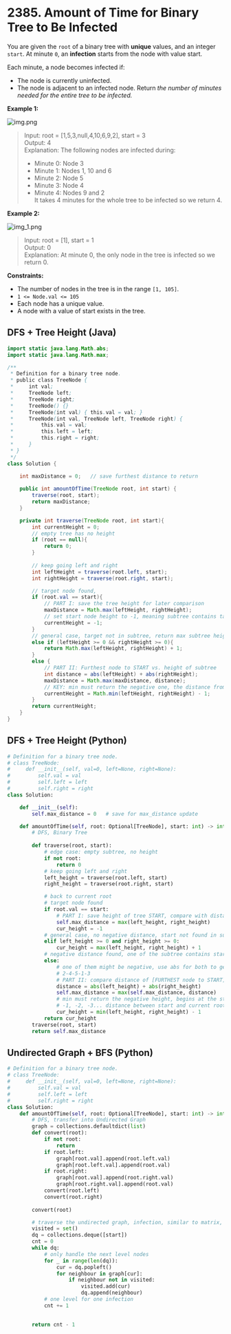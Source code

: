# 2385. Amount of Time for Binary Tree to Be Infected


You are given the `root` of a binary tree with **unique** values, and an integer `start`. At minute `0`, an **infection** starts from the node with value start.

Each minute, a node becomes infected if:

* The node is currently uninfected.
* The node is adjacent to an infected node.
Return *the number of minutes needed for the entire tree to be infected.*

 

**Example 1:**

![img.png](../Images/2385-1.png)

>Input: root = [1,5,3,null,4,10,6,9,2], start = 3  
Output: 4  
Explanation: The following nodes are infected during:  
>- Minute 0: Node 3  
>- Minute 1: Nodes 1, 10 and 6  
>- Minute 2: Node 5  
>- Minute 3: Node 4  
>- Minute 4: Nodes 9 and 2  
>It takes 4 minutes for the whole tree to be infected so we return 4.  


**Example 2:**

![img_1.png](../Images/2385-2.png)

>Input: root = [1], start = 1  
Output: 0  
Explanation: At minute 0, the only node in the tree is infected so we return 0. 
 

**Constraints:**

* The number of nodes in the tree is in the range `[1, 105]`.
* `1 <= Node.val <= 105`
* Each node has a unique value.
* A node with a value of start exists in the tree.

## DFS + Tree Height (Java)

```java
import static java.lang.Math.abs;
import static java.lang.Math.max;

/**
 * Definition for a binary tree node.
 * public class TreeNode {
 *     int val;
 *     TreeNode left;
 *     TreeNode right;
 *     TreeNode() {}
 *     TreeNode(int val) { this.val = val; }
 *     TreeNode(int val, TreeNode left, TreeNode right) {
 *         this.val = val;
 *         this.left = left;
 *         this.right = right;
 *     }
 * }
 */
class Solution {
    
    int maxDistance = 0;   // save furthest distance to return

    public int amountOfTime(TreeNode root, int start) {
        traverse(root, start);
        return maxDistance;
    }

    private int traverse(TreeNode root, int start){
        int currentHeight = 0;
        // empty tree has no height
        if (root == null){
            return 0;
        }
        
        // keep going left and right
        int leftHeight = traverse(root.left, start);
        int rightHeight = traverse(root.right, start);

        // target node found, 
        if (root.val == start){
            // PART I: save the tree height for later comparison
            maxDistance = Math.max(leftHeight, rightHeight);
            // set start node height to -1, meaning subtree contains target
            currentHeight = -1;
        }
        // general case, target not in subtree, return max subtree height +1
        else if (leftHeight >= 0 && rightHeight >= 0){
            return Math.max(leftHeight, rightHeight) + 1;
        }
        else {
            // PART II: Furthest node to START vs. height of subtree
            int distance = abs(leftHeight) + abs(rightHeight);
            maxDistance = Math.max(maxDistance, distance);
            // KEY: min must return the negative one, the distance from START to current root
            currentHeight = Math.min(leftHeight, rightHeight) - 1;
        }
        return currentHeight;
    }
}
```


## DFS + Tree Height (Python)
```python
# Definition for a binary tree node.
# class TreeNode:
#     def __init__(self, val=0, left=None, right=None):
#         self.val = val
#         self.left = left
#         self.right = right
class Solution:

    def __init__(self):
        self.max_distance = 0   # save for max_distance update

    def amountOfTime(self, root: Optional[TreeNode], start: int) -> int:
        # DFS, Binary Tree
        
        def traverse(root, start):
            # edge case: empty subtree, no height
            if not root:
                return 0
            # keep going left and right
            left_height = traverse(root.left, start)
            right_height = traverse(root.right, start)

            # back to current root
            # target node found
            if root.val == start:
                # PART I: save height of tree START, compare with distance later
                self.max_distance = max(left_height, right_height)
                cur_height = -1
            # general case, no negative distance, start not found in subtree
            elif left_height >= 0 and right_height >= 0:
                cur_height = max(left_height, right_height) + 1
            # negative distance found, one of the subtree contains start
            else:
                # one of them might be negative, use abs for both to get total distance
                # 2-4-5-1-3
                # PART II: compare distance of [FURTHEST node to START] and [tree START]
                distance = abs(left_height) + abs(right_height)
                self.max_distance = max(self.max_distance, distance)
                # min must return the negative height, begins at the start node
                # -1, -2, -3... distance between start and current root
                cur_height = min(left_height, right_height) - 1
            return cur_height
        traverse(root, start)
        return self.max_distance
```

## Undirected Graph + BFS (Python)

```python
# Definition for a binary tree node.
# class TreeNode:
#     def __init__(self, val=0, left=None, right=None):
#         self.val = val
#         self.left = left
#         self.right = right
class Solution:
    def amountOfTime(self, root: Optional[TreeNode], start: int) -> int:
        # DFS, transfer into Undirected Graph
        graph = collections.defaultdict(list)
        def convert(root):
            if not root:
                return
            if root.left:
                graph[root.val].append(root.left.val)
                graph[root.left.val].append(root.val)
            if root.right:
                graph[root.val].append(root.right.val)
                graph[root.right.val].append(root.val)
            convert(root.left)
            convert(root.right)
        
        convert(root)

        # traverse the undirected graph, infection, similar to matrix, level traversal
        visited = set()
        dq = collections.deque([start])
        cnt = 0
        while dq:
            # only handle the next level nodes
            for _ in range(len(dq)):
                cur = dq.popleft()
                for neighbour in graph[cur]:
                    if neighbour not in visited:
                        visited.add(cur)
                        dq.append(neighbour)
            # one level for one infection
            cnt += 1

        
        return cnt - 1
```
